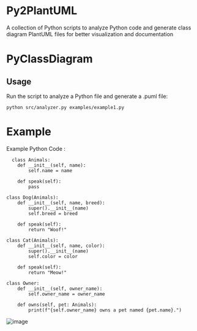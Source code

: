 # Py2PlantUML
A collection of Python scripts to analyze Python code and generate class diagram PlantUML files for better visualization and documentation

<h1>PyClassDiagram</h1>
<h2>Usage</h2>
Run the script to analyze a Python file and generate a .puml file:

`python src/analyzer.py examples/example1.py`
<h1>Example</h1>
<p>Example Python Code :</p>

```
  class Animals:
    def __init__(self, name):
        self.name = name

    def speak(self):
        pass

class Dog(Animals):
    def __init__(self, name, breed):
        super().__init__(name)
        self.breed = breed

    def speak(self):
        return "Woof!"

class Cat(Animals):
    def __init__(self, name, color):
        super().__init__(name)
        self.color = color

    def speak(self):
        return "Meow!"

class Owner:
    def __init__(self, owner_name):
        self.owner_name = owner_name

    def owns(self, pet: Animals):
        print(f"{self.owner_name} owns a pet named {pet.name}.")

```        


![image](https://github.com/user-attachments/assets/b1468d32-5f0a-47d0-9bb0-377fed184028)
